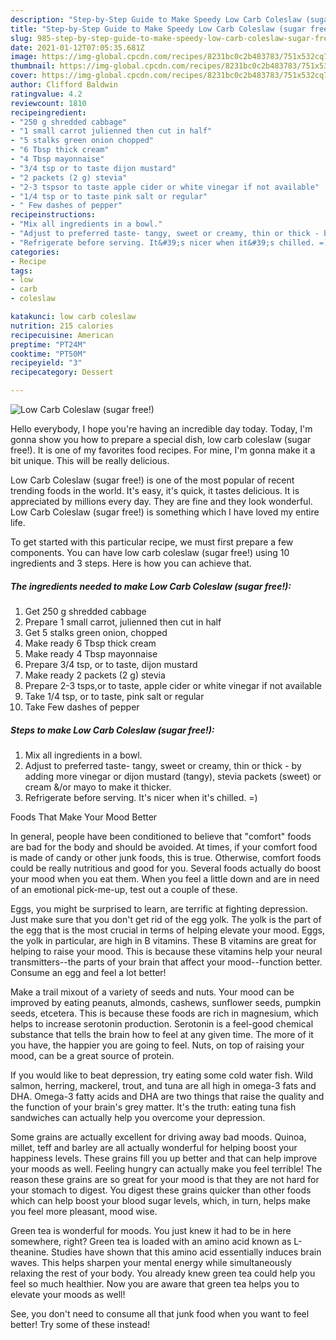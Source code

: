 ```yaml
---
description: "Step-by-Step Guide to Make Speedy Low Carb Coleslaw (sugar free!)"
title: "Step-by-Step Guide to Make Speedy Low Carb Coleslaw (sugar free!)"
slug: 985-step-by-step-guide-to-make-speedy-low-carb-coleslaw-sugar-free
date: 2021-01-12T07:05:35.681Z
image: https://img-global.cpcdn.com/recipes/8231bc0c2b483783/751x532cq70/low-carb-coleslaw-sugar-free-recipe-main-photo.jpg
thumbnail: https://img-global.cpcdn.com/recipes/8231bc0c2b483783/751x532cq70/low-carb-coleslaw-sugar-free-recipe-main-photo.jpg
cover: https://img-global.cpcdn.com/recipes/8231bc0c2b483783/751x532cq70/low-carb-coleslaw-sugar-free-recipe-main-photo.jpg
author: Clifford Baldwin
ratingvalue: 4.2
reviewcount: 1810
recipeingredient:
- "250 g shredded cabbage"
- "1 small carrot julienned then cut in half"
- "5 stalks green onion chopped"
- "6 Tbsp thick cream"
- "4 Tbsp mayonnaise"
- "3/4 tsp or to taste dijon mustard"
- "2 packets (2 g) stevia"
- "2-3 tspsor to taste apple cider or white vinegar if not available"
- "1/4 tsp or to taste pink salt or regular"
- " Few dashes of pepper"
recipeinstructions:
- "Mix all ingredients in a bowl."
- "Adjust to preferred taste- tangy, sweet or creamy, thin or thick - by adding more vinegar or dijon mustard (tangy), stevia packets (sweet) or cream &amp;/or mayo to make it thicker."
- "Refrigerate before serving. It&#39;s nicer when it&#39;s chilled. =)"
categories:
- Recipe
tags:
- low
- carb
- coleslaw

katakunci: low carb coleslaw 
nutrition: 215 calories
recipecuisine: American
preptime: "PT24M"
cooktime: "PT50M"
recipeyield: "3"
recipecategory: Dessert

---
```



![Low Carb Coleslaw (sugar free!)](https://img-global.cpcdn.com/recipes/8231bc0c2b483783/751x532cq70/low-carb-coleslaw-sugar-free-recipe-main-photo.jpg)

Hello everybody, I hope you're having an incredible day today. Today, I'm gonna show you how to prepare a special dish, low carb coleslaw (sugar free!). It is one of my favorites food recipes. For mine, I'm gonna make it a bit unique. This will be really delicious.



Low Carb Coleslaw (sugar free!) is one of the most popular of recent trending foods in the world. It's easy, it's quick, it tastes delicious. It is appreciated by millions every day. They are fine and they look wonderful. Low Carb Coleslaw (sugar free!) is something which I have loved my entire life.


To get started with this particular recipe, we must first prepare a few components. You can have low carb coleslaw (sugar free!) using 10 ingredients and 3 steps. Here is how you can achieve that.

<!--inarticleads1-->

##### The ingredients needed to make Low Carb Coleslaw (sugar free!):

1. Get 250 g shredded cabbage
1. Prepare 1 small carrot, julienned then cut in half
1. Get 5 stalks green onion, chopped
1. Make ready 6 Tbsp thick cream
1. Make ready 4 Tbsp mayonnaise
1. Prepare 3/4 tsp, or to taste, dijon mustard
1. Make ready 2 packets (2 g) stevia
1. Prepare 2-3 tsps,or to taste, apple cider or white vinegar if not available
1. Take 1/4 tsp, or to taste, pink salt or regular
1. Take  Few dashes of pepper




<!--inarticleads2-->

##### Steps to make Low Carb Coleslaw (sugar free!):

1. Mix all ingredients in a bowl.
1. Adjust to preferred taste- tangy, sweet or creamy, thin or thick - by adding more vinegar or dijon mustard (tangy), stevia packets (sweet) or cream &amp;/or mayo to make it thicker.
1. Refrigerate before serving. It&#39;s nicer when it&#39;s chilled. =)




Foods That Make Your Mood Better


In general, people have been conditioned to believe that "comfort" foods are bad for the body and should be avoided. At times, if your comfort food is made of candy or other junk foods, this is true. Otherwise, comfort foods could be really nutritious and good for you. Several foods actually do boost your mood when you eat them. When you feel a little down and are in need of an emotional pick-me-up, test out a couple of these.

Eggs, you might be surprised to learn, are terrific at fighting depression. Just make sure that you don't get rid of the egg yolk. The yolk is the part of the egg that is the most crucial in terms of helping elevate your mood. Eggs, the yolk in particular, are high in B vitamins. These B vitamins are great for helping to raise your mood. This is because these vitamins help your neural transmitters--the parts of your brain that affect your mood--function better. Consume an egg and feel a lot better!

Make a trail mixout of a variety of seeds and nuts. Your mood can be improved by eating peanuts, almonds, cashews, sunflower seeds, pumpkin seeds, etcetera. This is because these foods are rich in magnesium, which helps to increase serotonin production. Serotonin is a feel-good chemical substance that tells the brain how to feel at any given time. The more of it you have, the happier you are going to feel. Nuts, on top of raising your mood, can be a great source of protein.

If you would like to beat depression, try eating some cold water fish. Wild salmon, herring, mackerel, trout, and tuna are all high in omega-3 fats and DHA. Omega-3 fatty acids and DHA are two things that raise the quality and the function of your brain's grey matter. It's the truth: eating tuna fish sandwiches can actually help you overcome your depression. 

Some grains are actually excellent for driving away bad moods. Quinoa, millet, teff and barley are all actually wonderful for helping boost your happiness levels. These grains fill you up better and that can help improve your moods as well. Feeling hungry can actually make you feel terrible! The reason these grains are so great for your mood is that they are not hard for your stomach to digest. You digest these grains quicker than other foods which can help boost your blood sugar levels, which, in turn, helps make you feel more pleasant, mood wise.

Green tea is wonderful for moods. You just knew it had to be in here somewhere, right? Green tea is loaded with an amino acid known as L-theanine. Studies have shown that this amino acid essentially induces brain waves. This helps sharpen your mental energy while simultaneously relaxing the rest of your body. You already knew green tea could help you feel so much healthier. Now you are aware that green tea helps you to elevate your moods as well!

See, you don't need to consume all that junk food when you want to feel better! Try some of these instead!

